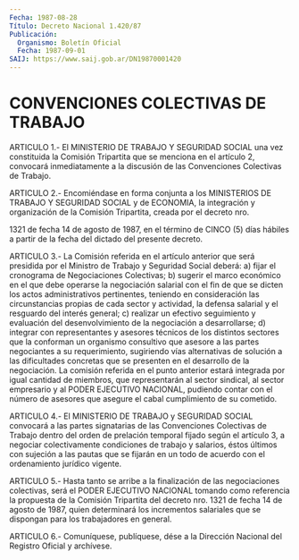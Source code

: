 ```yaml
---
Fecha: 1987-08-28
Título: Decreto Nacional 1.420/87
Publicación:
  Organismo: Boletín Oficial
  Fecha: 1987-09-01
SAIJ: https://www.saij.gob.ar/DN19870001420
---
```

# CONVENCIONES COLECTIVAS DE TRABAJO

<a id="1"></a>
ARTICULO  1.-  El MINISTERIO DE TRABAJO Y SEGURIDAD SOCIAL una vez  constituida la Comisión  Tripartita  que  se  menciona  en  el artículo   2,  convocará  inmediatamente  a  la  discusión  de  las Convenciones Colectivas de Trabajo.

<a id="2"></a>
ARTICULO  2.- Encomiéndase en forma conjunta a los MINISTERIOS DE TRABAJO Y SEGURIDAD  SOCIAL  y  de  ECONOMIA,  la  integración y organización de la Comisión Tripartita, creada por el decreto  nro.

1321  de  fecha  14  de  agosto de 1987, en el término de CINCO (5) días  hábiles  a  partir  de la  fecha  del  dictado  del  presente decreto.

<a id="3"></a>
ARTICULO  3.- La Comisión referida en el artículo anterior que será presidida por  el  Ministro  de  Trabajo  y  Seguridad  Social deberá:  a)  fijar  el  cronograma  de Negociaciones Colectivas; b) sugerir el marco económico en el que  debe  operarse la negociación salarial  con  el  fin  de que se dicten los actos  administrativos pertinentes, teniendo en  consideración  las circunstancias propias de cada sector y actividad, la defensa salarial  y el resguardo del interés general; c) realizar un efectivo seguimiento  y  evaluación del    desenvolvimiento  de  la  negociación  a  desarrollarse;  d) integrar  con  representantes  y asesores técnicos de los distintos sectores que la conforman un organismo  consultivo  que  asesore  a las    partes  negociantes  a  su  requerimiento,  sugiriendo  vías alternativas  de  solución  a  las  dificultades  concretas  que se presenten  en el desarrollo de la negociación. La comisión referida en  el punto  anterior  estará  integrada  por  igual  cantidad  de miembros,    que   representarán  al  sector  sindical,  al  sector empresario y al PODER  EJECUTIVO  NACIONAL,  pudiendo contar con el número  de  asesores  que  asegure  el  cabal  cumplimiento  de  su cometido.

<a id="4"></a>
ARTICULO  4.-  El  MINISTERIO  DE  TRABAJO  y SEGURIDAD SOCIAL convocará  a las partes signatarias de las Convenciones  Colectivas de Trabajo dentro  del  orden de prelación temporal fijado según el artículo  3, a negociar colectivamente  condiciones  de  trabajo  y salarios, éstos  últimos  con  sujeción a las pautas que se fijarán en  un  todo  de  acuerdo  con  el ordenamiento  jurídico  vigente.

<a id="5"></a>
ARTICULO  5.-  Hasta  tanto se arribe a la finalización de las negociaciones colectivas, será  el PODER EJECUTIVO NACIONAL tomando como referencia la propuesta de la  Comisión Tripartita del decreto nro.  1321  de fecha 14 de agosto de 1987,  quien  determinará  los incrementos salariales  que  se  dispongan para los trabajadores en general.

<a id="6"></a>
ARTICULO  6.-  Comuníquese,  publíquese,  dése  a la Dirección Nacional del Registro Oficial y archívese.